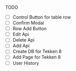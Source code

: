 TODO

- [ ] Control Button for table row
- [ ] Confirm Modal
- [ ] Row Add Button
- [ ] Edit Api
- [ ] Delete Api
- [ ] Add Api
- [ ] Create DB for Tekken 8
- [ ] Add Page for Tekken 8 
- [ ] User History